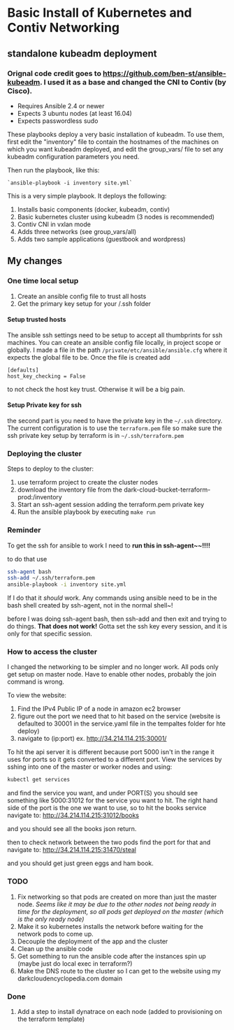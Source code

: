 # Basic Install of Kubernetes and Contiv Networking
## standalone kubeadm deployment
### Orignal code credit goes to https://github.com/ben-st/ansible-kubeadm. I used it as a base and changed the CNI to Contiv (by Cisco).

- Requires Ansible 2.4 or newer
- Expects 3 ubuntu nodes (at least 16.04)
- Expects passwordless sudo

These playbooks deploy a very basic installation of kubeadm.
To use them, first edit the "inventory" file to contain the
hostnames of the machines on which you want kubeadm deployed, and edit the
group_vars/ file to set any kubeadm configuration parameters you need.

Then run the playbook, like this:

	`ansible-playbook -i inventory site.yml`

This is a very simple playbook. It deploys the following:

1. Installs basic components (docker, kubeadm, contiv) 
2. Basic kubernetes cluster using kubeadm (3 nodes is recommended)
3. Contiv CNI in vxlan mode
4. Adds three networks (see group_vars/all)
5. Adds two sample applications (guestbook and wordpress)

## My changes

### One time local setup

1. Create an ansible config file to trust all hosts
1. Get the primary key setup for your /.ssh folder

#### Setup trusted hosts

The ansible ssh settings need to be setup to accept all thumbprints for ssh machines. You can create an ansible config file locally, in project scope or globally. I made a file in the path `/private/etc/ansible/ansible.cfg` where it expects the global file to be. Once the file is created add

``` config
[defaults]
host_key_checking = False
```

to not check the host key trust. Otherwise it will be a big pain.

#### Setup Private key for ssh

the second part is you need to have the private key in the `~/.ssh` directory. The current configuration is to use the `terraform.pem` file so make sure
the ssh private key setup by terraform is in `~/.ssh/terraform.pem`

### Deploying the cluster

Steps to deploy to the cluster:

1. use terraform project to create the cluster nodes
1. download the inventory file from the dark-cloud-bucket-terraform-prod:/inventory
1. Start an ssh-agent session adding the terraform.pem private key
1. Run the ansible playbook by executing `make run`

### Reminder

To get the ssh for ansible to work I need to **run this in ssh-agent~~!!!!**

to do that use

``` bash
ssh-agent bash
ssh-add ~/.ssh/terraform.pem
ansible-playbook -i inventory site.yml
```

If I do that it *should* work. Any commands using ansible need to be in the bash
shell created by ssh-agent, not in the normal shell~!

before I was doing ssh-agent bash, then ssh-add and then exit and trying to do things.
**That does not work!**
Gotta set the ssh key every session, and it is only for that specific session.

### How to access the cluster

I changed the networking to be simpler and no longer work. All pods only get setup on master node. Have to  enable other nodes, probably the join command is wrong.

To view the website:

1. Find the IPv4 Public IP of a node in amazon ec2 browser
1. figure out the port we need that to hit based on the service (website is defaulted to 30001 in the service.yaml file in the tempaltes folder for hte deploy)
1. navigate to (ip:port) ex. http://34.214.114.215:30001/

To hit the api server it is different because port 5000 isn't in the range it uses for ports so it gets converted to a different port. View the services by sshing into one of the master or worker nodes and using:

``` bash
kubectl get services
```

and find the service you want, and under PORT(S) you should see something like 5000:31012 for the service you want to hit. The right hand side of the port is the one we want to use, so to hit the books service navigate to: http://34.214.114.215:31012/books

and you should see all the books json return.

then to check network between the two pods find the port for that and navigate to: http://34.214.114.215:31470/steal

and you should get just green eggs and ham book.

### TODO

1. Fix networking so that pods are created  on more than just the master node. *Seems like it may be due to the other nodes not being ready in time for the deployment, so all pods get deployed on the master (which is the only ready node)*
1. Make it so kubernetes installs the network before waiting for the network pods to come up.
1. Decouple the deployment of the app and the cluster
1. Clean up the ansible code
1. Get something to run the ansible code after the instances spin up (maybe just do local exec in terraform?)
1. Make the DNS route to the cluster so I can get to the website using my  darkcloudencyclopedia.com domain

### Done

1. Add a step to install dynatrace on each node (added to provisioning on the terraform template)